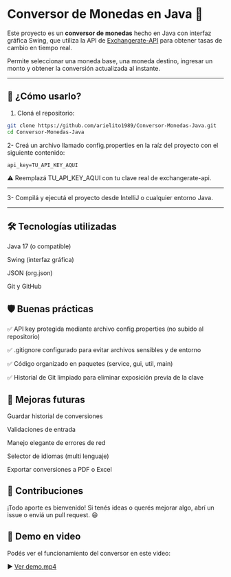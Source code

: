 # Conversor de Monedas en Java 💱

Este proyecto es un **conversor de monedas** hecho en Java con interfaz gráfica Swing, que utiliza la API de [Exchangerate-API](https://www.exchangerate-api.com/) para obtener tasas de cambio en tiempo real.

Permite seleccionar una moneda base, una moneda destino, ingresar un monto y obtener la conversión actualizada al instante.


---

## 🚀 ¿Cómo usarlo?

1. Cloná el repositorio:

```bash
git clone https://github.com/arielito1989/Conversor-Monedas-Java.git
cd Conversor-Monedas-Java

```
2- Creá un archivo llamado config.properties en la raíz del proyecto con el siguiente contenido:

```
api_key=TU_API_KEY_AQUI
```
⚠️ Reemplazá TU_API_KEY_AQUI con tu clave real de exchangerate-api.

---

3- Compilá y ejecutá el proyecto desde IntelliJ o cualquier entorno Java.

---
🛠️ Tecnologías utilizadas
-
Java 17 (o compatible)

Swing (interfaz gráfica)

JSON (org.json)

Git y GitHub

🛡️ Buenas prácticas
-
✅ API key protegida mediante archivo config.properties (no subido al repositorio)

✅ .gitignore configurado para evitar archivos sensibles y de entorno

✅ Código organizado en paquetes (service, gui, util, main)

✅ Historial de Git limpiado para eliminar exposición previa de la clave

📌 Mejoras futuras
-
Guardar historial de conversiones

Validaciones de entrada

Manejo elegante de errores de red

Selector de idiomas (multi lenguaje)

Exportar conversiones a PDF o Excel

🤝 Contribuciones
-
¡Todo aporte es bienvenido! Si tenés ideas o querés mejorar algo, abrí un issue o enviá un pull request. 😄

## 🎥 Demo en video

Podés ver el funcionamiento del conversor en este video:

▶️ [Ver demo.mp4](https://github.com/arielito1989/Conversor-Monedas-Java/blob/master/demo/demo.mp4?raw=true)


